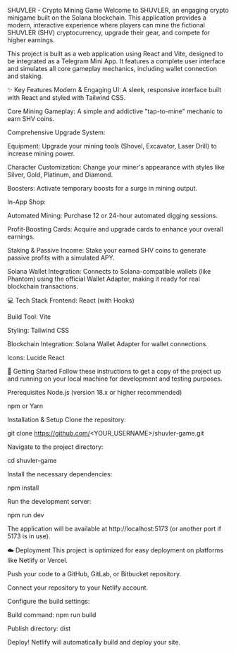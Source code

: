 SHUVLER - Crypto Mining Game
Welcome to SHUVLER, an engaging crypto minigame built on the Solana blockchain. This application provides a modern, interactive experience where players can mine the fictional SHUVLER (SHV) cryptocurrency, upgrade their gear, and compete for higher earnings.

This project is built as a web application using React and Vite, designed to be integrated as a Telegram Mini App. It features a complete user interface and simulates all core gameplay mechanics, including wallet connection and staking.

✨ Key Features
Modern & Engaging UI: A sleek, responsive interface built with React and styled with Tailwind CSS.

Core Mining Gameplay: A simple and addictive "tap-to-mine" mechanic to earn SHV coins.

Comprehensive Upgrade System:

Equipment: Upgrade your mining tools (Shovel, Excavator, Laser Drill) to increase mining power.

Character Customization: Change your miner's appearance with styles like Silver, Gold, Platinum, and Diamond.

Boosters: Activate temporary boosts for a surge in mining output.

In-App Shop:

Automated Mining: Purchase 12 or 24-hour automated digging sessions.

Profit-Boosting Cards: Acquire and upgrade cards to enhance your overall earnings.

Staking & Passive Income: Stake your earned SHV coins to generate passive profits with a simulated APY.

Solana Wallet Integration: Connects to Solana-compatible wallets (like Phantom) using the official Wallet Adapter, making it ready for real blockchain transactions.

💻 Tech Stack
Frontend: React (with Hooks)

Build Tool: Vite

Styling: Tailwind CSS

Blockchain Integration: Solana Wallet Adapter for wallet connections.

Icons: Lucide React

🚀 Getting Started
Follow these instructions to get a copy of the project up and running on your local machine for development and testing purposes.

Prerequisites
Node.js (version 18.x or higher recommended)

npm or Yarn

Installation & Setup
Clone the repository:

git clone https://github.com/<YOUR_USERNAME>/shuvler-game.git

Navigate to the project directory:

cd shuvler-game

Install the necessary dependencies:

npm install

Run the development server:

npm run dev

The application will be available at http://localhost:5173 (or another port if 5173 is in use).

☁️ Deployment
This project is optimized for easy deployment on platforms like Netlify or Vercel.

Push your code to a GitHub, GitLab, or Bitbucket repository.

Connect your repository to your Netlify account.

Configure the build settings:

Build command: npm run build

Publish directory: dist

Deploy! Netlify will automatically build and deploy your site.
